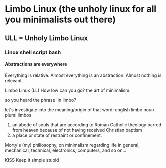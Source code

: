 # Limbo Linux   (the unholy linux for all you minimalists out there)
## ULL = Unholy Limbo Linux
### Linux shell script bash
#### Abstractions are everywhere

Everything is relative.
Almost everything is an abstraction.
Almost nothing is relevant.

Limbo Linux (LL)    How low can you go?
the art of minimalism.

so you heard the phrase 'in limbo?

let's investigate into the meaning/origin of that word:
english limbo noun plural limbos
1) an abode of souls that are according to Roman Catholic theology 
barred from heaven because of not having received Christian baptism
2) a place or state of restraint or confinement.

Morty's (my) philiosophy, on minimalism regarding life in general,
mechanical, technical, electronics, computers, and so on...

KISS Keep it simple stupid

 
